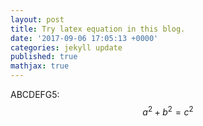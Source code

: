 ```yaml
---
layout: post
title: Try latex equation in this blog.
date: '2017-09-06 17:05:13 +0000'
categories: jekyll update
published: true
mathjax: true
--- 
```


ABCDEFG5:
$$a^2 + b^2 = c^2$$